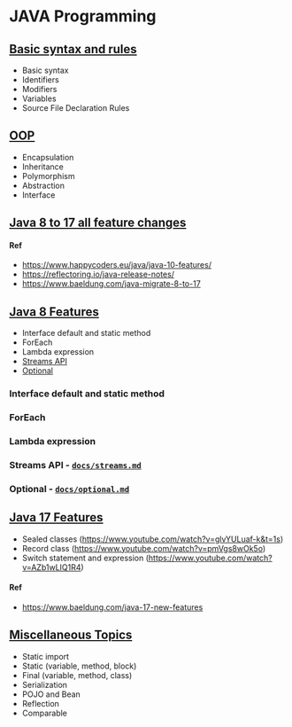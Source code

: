 # JAVA Programming

## [Basic syntax and rules](docs/syntax.md)
- Basic syntax
- Identifiers
- Modifiers
- Variables
- Source File Declaration Rules


## [OOP]()
- Encapsulation
- Inheritance
- Polymorphism
- Abstraction
- Interface

## [Java 8 to 17 all feature changes]()
#### Ref 
- https://www.happycoders.eu/java/java-10-features/
- https://reflectoring.io/java-release-notes/
- https://www.baeldung.com/java-migrate-8-to-17


## [Java 8 Features]()
- Interface default and static method
- ForEach
- Lambda expression
- [Streams API](docs/streams.md)
- [Optional](docs/optional.md)


### Interface default and static method

### ForEach

### Lambda expression

### Streams API - [`docs/streams.md`](docs/streams.md)

### Optional - [`docs/optional.md`](docs/optional.md)

## [Java 17 Features]()
- Sealed classes (https://www.youtube.com/watch?v=glvYULuaf-k&t=1s)
- Record class (https://www.youtube.com/watch?v=pmVgs8wOk5o)
- Switch statement and expression (https://www.youtube.com/watch?v=AZb1wLIQ1R4)

#### Ref
- https://www.baeldung.com/java-17-new-features


## [Miscellaneous Topics](docs/miscellaneous.md)
- Static import
- Static (variable, method, block)
- Final (variable, method, class)
- Serialization
- POJO and Bean
- Reflection
- Comparable